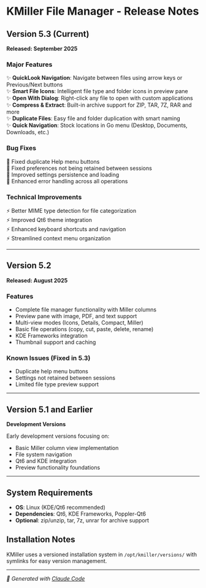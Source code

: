 # KMiller File Manager - Release Notes

## Version 5.3 (Current)
**Released: September 2025**

### Major Features
✨ **QuickLook Navigation**: Navigate between files using arrow keys or Previous/Next buttons  
✨ **Smart File Icons**: Intelligent file type and folder icons in preview pane  
✨ **Open With Dialog**: Right-click any file to open with custom applications  
✨ **Compress & Extract**: Built-in archive support for ZIP, TAR, 7Z, RAR and more  
✨ **Duplicate Files**: Easy file and folder duplication with smart naming  
✨ **Quick Navigation**: Stock locations in Go menu (Desktop, Documents, Downloads, etc.)

### Bug Fixes
🐛 Fixed duplicate Help menu buttons  
🐛 Fixed preferences not being retained between sessions  
🐛 Improved settings persistence and loading  
🐛 Enhanced error handling across all operations  

### Technical Improvements
⚡ Better MIME type detection for file categorization  
⚡ Improved Qt6 theme integration  
⚡ Enhanced keyboard shortcuts and navigation  
⚡ Streamlined context menu organization  

---

## Version 5.2
**Released: August 2025**

### Features
- Complete file manager functionality with Miller columns
- Preview pane with image, PDF, and text support
- Multi-view modes (Icons, Details, Compact, Miller)
- Basic file operations (copy, cut, paste, delete, rename)
- KDE Frameworks integration
- Thumbnail support and caching

### Known Issues (Fixed in 5.3)
- Duplicate help menu buttons
- Settings not retained between sessions
- Limited file type preview support

---

## Version 5.1 and Earlier
**Development Versions**

Early development versions focusing on:
- Basic Miller column view implementation
- File system navigation
- Qt6 and KDE integration
- Preview functionality foundations

---

## System Requirements
- **OS**: Linux (KDE/Qt6 recommended)  
- **Dependencies**: Qt6, KDE Frameworks, Poppler-Qt6  
- **Optional**: zip/unzip, tar, 7z, unrar for archive support  

## Installation Notes
KMiller uses a versioned installation system in `/opt/kmiller/versions/` with symlinks for easy version management.

---
*🤖 Generated with [Claude Code](https://claude.ai/code)*
